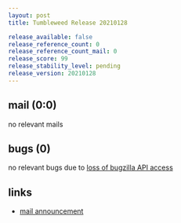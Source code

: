 ```yaml
---
layout: post
title: Tumbleweed Release 20210128

release_available: false
release_reference_count: 0
release_reference_count_mail: 0
release_score: 99
release_stability_level: pending
release_version: 20210128
---
```


## mail (0:0)

no relevant mails

## bugs (0)

<!--more-->

no relevant bugs due to [loss of bugzilla API access](https://bugzilla.opensuse.org/show_bug.cgi?id=1157722)



## links

- [mail announcement](https://github.com/boombatower/tumbleweed-review/issues/10)
